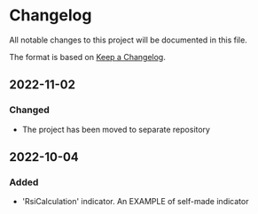 # Changelog

All notable changes to this project will be documented in this file.

The format is based on [Keep a Changelog](https://keepachangelog.com/en/1.0.0/).

## 2022-11-02
### Changed
- The project has been moved to separate repository


## 2022-10-04
### Added
- 'RsiCalculation' indicator. An EXAMPLE of self-made indicator
